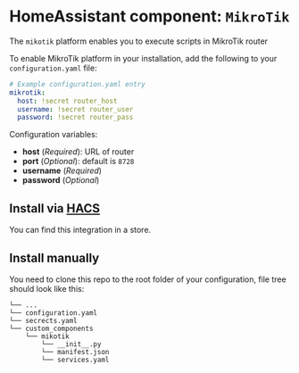 # HomeAssistant component: `MikroTik`
The `mikotik` platform enables you to execute scripts in MikroTik router

To enable MikroTik platform in your installation, add the following to your `configuration.yaml` file:

```yaml
# Example configuration.yaml entry
mikrotik:
  host: !secret router_host
  username: !secret router_user
  password: !secret router_pass
```

Configuration variables:

- **host** (*Required*): URL of router
- **port** (*Optional*): default is `8728`
- **username** (*Required*)
- **password** (*Optional*)

## Install via [HACS](https://github.com/custom-components/hacs)
You can find this integration in a store.

## Install manually
You need to clone this repo to the root folder of your configuration, file tree should look like this:
```
└── ...
└── configuration.yaml
└── secrects.yaml
└── custom_components
    └── mikotik
        └── __init__.py
        └── manifest.json
        └── services.yaml
```